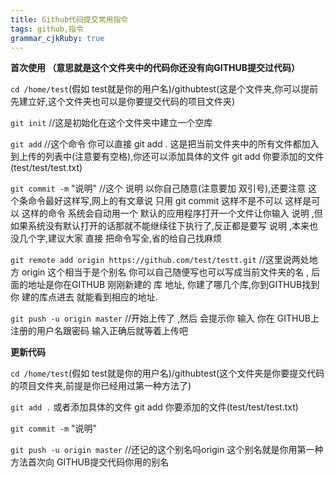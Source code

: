 ```yaml
---
title: Github代码提交常用指令
tags: github,指令
grammar_cjkRuby: true
---
```


**首次使用 （意思就是这个文件夹中的代码你还没有向GITHUB提交过代码）**

`cd /home/test`(假如 test就是你的用户名)/githubtest(这是个文件夹,你可以提前先建立好,这个文件夹也可以是你要提交代码的项目文件夹)

`git init` //这是初始化在这个文件夹中建立一个空库

`git add`  //这个命令 你可以直接  git add . 这是把当前文件夹中的所有文件都加入到上传的列表中(注意要有空格),你还可以添加具体的文件 git add 你要添加的文件(test/test/test.txt)

`git commit -m` "说明"   //这个 说明 以你自己随意(注意要加 双引号),还要注意 这个条命令最好这样写,网上的有文章说 只用 git commit 这样不是不可以 这样是可以   这样的命令 系统会自动用一个 默认的应用程序打开一个文件让你输入  说明   ,但如果系统没有默认打开的话那就不能继续往下执行了,反正都是要写 说明  ,本来也没几个字,建议大家 直接 把命令写全,省的给自己找麻烦

`git remote add origin https://github.com/test/testt.git`  //这里说两处地方  origin 这个相当于是个别名  你可以自己随便写也可以写成当前文件夹的名 , 后面的地址是你在GITHUB 刚刚新建的 库 地址, 你建了哪几个库,你到GITHUB找到 你 建的库点进去 就能看到相应的地址.

`git push -u origin master`    //开始上传了  ,然后 会提示你 输入 你在 GITHUB上注册的用户名跟密码 输入正确后就等着上传吧

**更新代码**

`cd /home/test`(假如 test就是你的用户名)/githubtest(这个文件夹是你要提交代码的项目文件夹,前提是你已经用过第一种方法了)

`git add .`     或者添加具体的文件 git add 你要添加的文件(test/test/test.txt)

`git commit -m` "说明"

`git push -u origin master`     //还记的这个别名吗origin 这个别名就是你用第一种方法首次向 GITHUB提交代码你用的别名